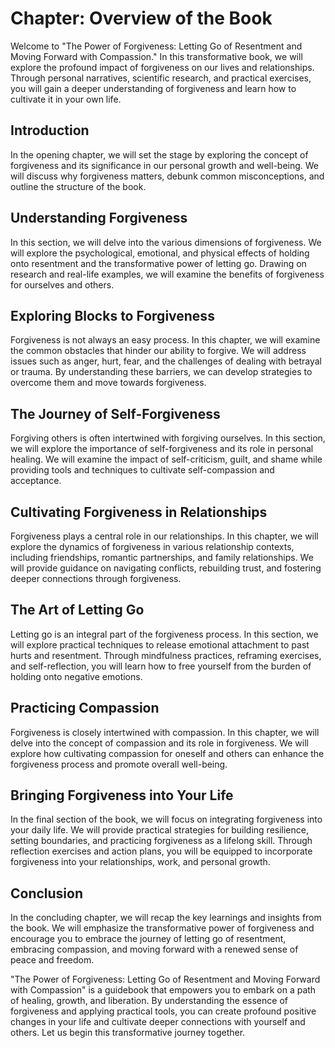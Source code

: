 Chapter: Overview of the Book
=============================

Welcome to "The Power of Forgiveness: Letting Go of Resentment and Moving Forward with Compassion." In this transformative book, we will explore the profound impact of forgiveness on our lives and relationships. Through personal narratives, scientific research, and practical exercises, you will gain a deeper understanding of forgiveness and learn how to cultivate it in your own life.

**Introduction**
----------------

In the opening chapter, we will set the stage by exploring the concept of forgiveness and its significance in our personal growth and well-being. We will discuss why forgiveness matters, debunk common misconceptions, and outline the structure of the book.

**Understanding Forgiveness**
-----------------------------

In this section, we will delve into the various dimensions of forgiveness. We will explore the psychological, emotional, and physical effects of holding onto resentment and the transformative power of letting go. Drawing on research and real-life examples, we will examine the benefits of forgiveness for ourselves and others.

**Exploring Blocks to Forgiveness**
-----------------------------------

Forgiveness is not always an easy process. In this chapter, we will examine the common obstacles that hinder our ability to forgive. We will address issues such as anger, hurt, fear, and the challenges of dealing with betrayal or trauma. By understanding these barriers, we can develop strategies to overcome them and move towards forgiveness.

**The Journey of Self-Forgiveness**
-----------------------------------

Forgiving others is often intertwined with forgiving ourselves. In this section, we will explore the importance of self-forgiveness and its role in personal healing. We will examine the impact of self-criticism, guilt, and shame while providing tools and techniques to cultivate self-compassion and acceptance.

**Cultivating Forgiveness in Relationships**
--------------------------------------------

Forgiveness plays a central role in our relationships. In this chapter, we will explore the dynamics of forgiveness in various relationship contexts, including friendships, romantic partnerships, and family relationships. We will provide guidance on navigating conflicts, rebuilding trust, and fostering deeper connections through forgiveness.

**The Art of Letting Go**
-------------------------

Letting go is an integral part of the forgiveness process. In this section, we will explore practical techniques to release emotional attachment to past hurts and resentment. Through mindfulness practices, reframing exercises, and self-reflection, you will learn how to free yourself from the burden of holding onto negative emotions.

**Practicing Compassion**
-------------------------

Forgiveness is closely intertwined with compassion. In this chapter, we will delve into the concept of compassion and its role in forgiveness. We will explore how cultivating compassion for oneself and others can enhance the forgiveness process and promote overall well-being.

**Bringing Forgiveness into Your Life**
---------------------------------------

In the final section of the book, we will focus on integrating forgiveness into your daily life. We will provide practical strategies for building resilience, setting boundaries, and practicing forgiveness as a lifelong skill. Through reflection exercises and action plans, you will be equipped to incorporate forgiveness into your relationships, work, and personal growth.

**Conclusion**
--------------

In the concluding chapter, we will recap the key learnings and insights from the book. We will emphasize the transformative power of forgiveness and encourage you to embrace the journey of letting go of resentment, embracing compassion, and moving forward with a renewed sense of peace and freedom.

"The Power of Forgiveness: Letting Go of Resentment and Moving Forward with Compassion" is a guidebook that empowers you to embark on a path of healing, growth, and liberation. By understanding the essence of forgiveness and applying practical tools, you can create profound positive changes in your life and cultivate deeper connections with yourself and others. Let us begin this transformative journey together.
